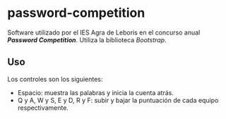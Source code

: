 # password-competition
Software utilizado por el IES Agra de Leboris en el concurso anual ***Password Competition***. Utiliza la biblioteca *Bootstrap*.
## Uso
Los controles son los siguientes:
* Espacio: muestra las palabras y inicia la cuenta atrás.
* Q y A, W y S, E y D, R y F: subir y bajar la puntuación de cada equipo respectivamente.
